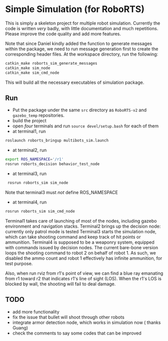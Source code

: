 # Simple Simulation (for RoboRTS)
This is simply a skeleton project for multiple robot simulation. 
Currently the code is written *very* badly, with little documentation and much repetitions. 
Please improve the code quality and add more features.

Note that since Daniel kindly added the function to generate messages within the package, we need to run message generation first to create the corresponding header files.
At the workspace directory, run the following:
```bash
catkin_make roborts_sim_generate_messages
catkin_make sim_node
catkin_make sim_cmd_node
```
This will build all the necessary executables of simulation package.
## Run
* Put the package under the same `src` directory as `RoboRTS-v2` and `gazebo_temp` repositories.
* build the project
* open *four* terminals and run `source devel/setup.bash` for each of them
* at terminal1, run
```bash
roslaunch roborts_bringup multibots_sim.launch
```
* at terminal2, run
```bash
export ROS_NAMESPACE='/r1'
rosrun roborts_decision behavior_test_node
```
* at terminal3, run
```bash
 rosrun roborts_sim sim_node 
```
Note that terminal3 must *not* define ROS_NAMESPACE
* at terminal4, run
```bash
rosrun roborts_sim sim_cmd_node
```

Terminal1 takes care of launching of most of the nodes, including gazebo environment and navigation stacks.
Terminal2 brings up the decision node: currently only patrol mode is tested
Terminal3 starts the simulation node, which can take shooting command and keep track of hit points or ammunition. 
Terminal4 is supposed to be a weaponry system, equipped with commands issued by decision nodes. The current bare-bone version loops the shooting command to robot 2 on behalf of robot 1. As such, we disabled the ammo count and robot 1 effectively has infinite ammunition, for test purpose.

Also, when run rviz from r1's point of view, we can find a blue ray emanating from r1 toward r2 that indicates r1's line of sight (LOS).
When the r1's LOS is blocked by wall, the shooting will fail to deal damage.

## TODO
* add more functionality
* fix the issue that bullet will shoot through other robots
* integrate armor detection node, which works in simulation now ( thanks Guang)
* check the comments to say some codes that can be improved
